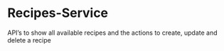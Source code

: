 # Recipes-Service
API’s to show all available recipes and the actions to create, update and delete a recipe
